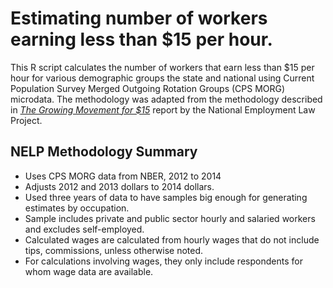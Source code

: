 # Estimating number of workers earning less than $15 per hour. 
This R script calculates the number of workers that earn less than $15 per hour for various demographic groups the state and national using Current Population Survey Merged Outgoing Rotation Groups (CPS MORG) microdata. The methodology was adapted from the methodology described in [*The Growing Movement for $15*](http://www.nelp.org/content/uploads/Growing-Movement-for-15-Dollars.pdf') report by the National Employment Law Project. 

## NELP Methodology Summary
*	Uses CPS MORG data from NBER, 2012 to 2014
*	Adjusts 2012 and 2013 dollars to 2014 dollars. 
*	Used three years of data to have samples big enough for generating estimates by occupation.
*	Sample includes private and public sector hourly and salaried workers and excludes self-employed.
*	Calculated wages are calculated from hourly wages that do not include tips, commissions, unless otherwise noted.  
*	For calculations involving wages, they only include respondents for whom wage data are available.
